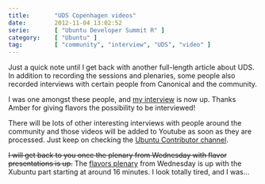 ```yaml
---
title:       "UDS Copenhagen videos"
date:        2012-11-04 13:02:52
serie:       [ "Ubuntu Developer Summit R" ]
category:    [ "Ubuntu" ]
tag:         [ "community", "interview", "UDS", "video" ]
---
```


Just a quick note until I get back with another full-length article about UDS. In addition to recording the sessions and plenaries, some people also recorded interviews with certain people from Canonical and the community.

I was one amongst these people, and [my interview](http://www.youtube.com/watch?v=2obH7ugvIsQ "Ubuntu UDS R – Interview with Pasi Lallinaho (knome), Xubuntu") is now up. Thanks Amber for giving flavors the possibility to be interviewed!

There will be lots of other interesting interviews with people around the community and those videos will be added to Youtube as soon as they are processed. Just keep on checking the [Ubuntu Contributor channel](http://www.youtube.com/user/ubuntudevelopers).

<span style="text-decoration: line-through;">I will get back to you once the plenary from Wednesday with flavor presentations is up.</span> The [flavors plenary](http://www.youtube.com/watch?v=PPQ7k0jRUE4) from Wednesday is up with the Xubuntu part starting at around 16 minutes. I look totally tired, and I was...
